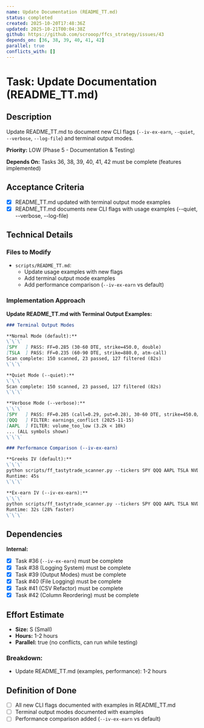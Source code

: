 ```yaml
---
name: Update Documentation (README_TT.md)
status: completed
created: 2025-10-20T17:48:36Z
updated: 2025-10-21T00:04:38Z
github: https://github.com/scrooop/ffcs_strategy/issues/43
depends_on: [36, 38, 39, 40, 41, 42]
parallel: true
conflicts_with: []
---
```


# Task: Update Documentation (README_TT.md)

## Description

Update README_TT.md to document new CLI flags (`--iv-ex-earn`, `--quiet`, `--verbose`, `--log-file`) and terminal output modes.

**Priority:** LOW (Phase 5 - Documentation & Testing)

**Depends On:** Tasks 36, 38, 39, 40, 41, 42 must be complete (features implemented)

## Acceptance Criteria

- [x] README_TT.md updated with terminal output mode examples
- [x] README_TT.md documents new CLI flags with usage examples (--quiet, --verbose, --log-file)

## Technical Details

### Files to Modify
- `scripts/README_TT.md`:
  - Update usage examples with new flags
  - Add terminal output mode examples
  - Add performance comparison (`--iv-ex-earn` vs default)

### Implementation Approach

**Update README_TT.md with Terminal Output Examples:**
```markdown
### Terminal Output Modes

**Normal Mode (default):**
\`\`\`
[SPY   ] PASS: FF=0.285 (30-60 DTE, strike=450.0, double)
[TSLA  ] PASS: FF=0.235 (60-90 DTE, strike=880.0, atm-call)
Scan complete: 150 scanned, 23 passed, 127 filtered (82s)
\`\`\`

**Quiet Mode (--quiet):**
\`\`\`
Scan complete: 150 scanned, 23 passed, 127 filtered (82s)
\`\`\`

**Verbose Mode (--verbose):**
\`\`\`
[SPY   ] PASS: FF=0.285 (call=0.29, put=0.28), 30-60 DTE, strike=450.0/445.0
[QQQ   ] FILTER: earnings_conflict (2025-11-15)
[AAPL  ] FILTER: volume_too_low (3.2k < 10k)
... (ALL symbols shown)
\`\`\`

### Performance Comparison (--iv-ex-earn)

**Greeks IV (default):**
\`\`\`
python scripts/ff_tastytrade_scanner.py --tickers SPY QQQ AAPL TSLA NVDA (50 symbols)
Runtime: 45s
\`\`\`

**Ex-earn IV (--iv-ex-earn):**
\`\`\`
python scripts/ff_tastytrade_scanner.py --tickers SPY QQQ AAPL TSLA NVDA (50 symbols) --iv-ex-earn
Runtime: 32s (28% faster)
\`\`\`
```

## Dependencies

**Internal:**
- [x] Task #36 (`--iv-ex-earn`) must be complete
- [x] Task #38 (Logging System) must be complete
- [x] Task #39 (Output Modes) must be complete
- [x] Task #40 (File Logging) must be complete
- [x] Task #41 (CSV Refactor) must be complete
- [x] Task #42 (Column Reordering) must be complete

## Effort Estimate

- **Size:** S (Small)
- **Hours:** 1-2 hours
- **Parallel:** true (no conflicts, can run while testing)

### Breakdown:
- Update README_TT.md (examples, performance): 1-2 hours

## Definition of Done

- [ ] All new CLI flags documented with examples in README_TT.md
- [ ] Terminal output modes documented with examples
- [ ] Performance comparison added (`--iv-ex-earn` vs default)
